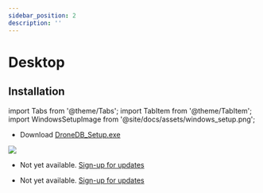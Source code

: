 ```yaml
---
sidebar_position: 2
description: ''
---
```


# Desktop

## Installation

import Tabs from '@theme/Tabs';
import TabItem from '@theme/TabItem';
import WindowsSetupImage from '@site/docs/assets/windows_setup.png';

<Tabs>
  <TabItem value="windows" label="Windows" default>
    <ul><li>Download <a href="https://github.com/DroneDB/ddb-desktop/releases/download/v1.1.0/DroneDB_Setup.exe">DroneDB_Setup.exe</a></li></ul>
    <img src={WindowsSetupImage} />
  </TabItem>
  <TabItem value="macOS" label="macOS">
    <ul><li>Not yet available. <a href="https://docs.google.com/forms/d/e/1FAIpQLSc8OBm-j01XUrUZ2bo3nhh5SdGEVgY_gIJh9qQ2NqqWVUTABA/viewform">Sign-up for updates</a></li></ul>
  </TabItem>
  <TabItem value="linux" label="Linux">
    <ul><li>Not yet available. <a href="https://docs.google.com/forms/d/e/1FAIpQLSemnkHuE01Tpn-wjFm2xeZDx56OTzimrWdBYVbmsivCR_FPqA/viewform?usp=sf_link">Sign-up for updates</a></li></ul>
  </TabItem>
</Tabs>

